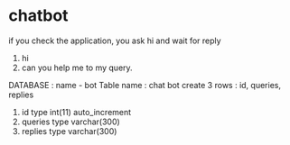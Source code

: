 # chatbot
if you check the application,
you ask hi and wait for reply
1) hi
2) can you help me to my query.

DATABASE : name - bot
Table name : chat bot
create 3 rows : id, queries, replies

1) id type int(11) auto_increment
2) queries type varchar(300)
3) replies type varchar(300)
                
